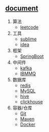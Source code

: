 ## [document](./README.md)
1. 算法
	- [leetcode](./algorithm/leetcode.md)
2. 工具
	- [sublime](./tools/Sublime.md)
	- [idea](./tools/idea.md)
3. 框架
	- [SpringBoot](./frame/SpringBoot.md)
4. 中间件
	- [kafka](./middleware/kafka.md)
	- [IBMMQ](./middleware/IBMMQ.md)
5. 数据库
	- [redis](./database/redis.md)
	- [MySQL](./database/MySQL.md)
	- [hive](./database/hive.md)
	- [clickhouse](./database/clickhouse.md)
6. 容器/仓库
	- [Git](./container/Git.md)
	- [Maven](./container/Maven.md)
	- [Docker](./container/Docker.md)